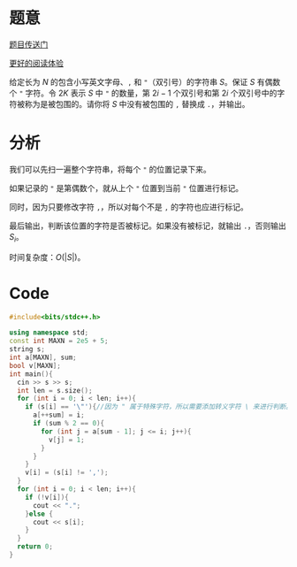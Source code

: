 # 题意
[题目传送门](/problem/AT_abc282_c)

[更好的阅读体验](/blog/tianbiandeshenghuo11/solution-at-abc282-c)

给定长为 $N$ 的包含小写英文字母、`,` 和 `"`（双引号）的字符串 $S$。保证 $S$ 有偶数个 `"` 字符。令 $2K$ 表示 $S$ 中 `"` 的数量，第 $2i - 1$ 个双引号和第 $2i$ 个双引号中的字符被称为是被包围的。请你将 $S$ 中没有被包围的 `,` 替换成 `.`，并输出。

# 分析
我们可以先扫一遍整个字符串，将每个 `"` 的位置记录下来。

如果记录的 `"` 是第偶数个，就从上个 `"` 位置到当前 `"` 位置进行标记。

同时，因为只要修改字符 `,`，所以对每个不是 `,` 的字符也应进行标记。

最后输出，判断该位置的字符是否被标记。如果没有被标记，就输出 `.`，否则输出 $S_i$。

时间复杂度：$O(|S|)$。
# Code
```cpp
#include<bits/stdc++.h>

using namespace std;
const int MAXN = 2e5 + 5;
string s;
int a[MAXN], sum;
bool v[MAXN];
int main(){
  cin >> s >> s;
  int len = s.size();
  for (int i = 0; i < len; i++){
    if (s[i] == '\"'){//因为 " 属于特殊字符，所以需要添加转义字符 \ 来进行判断。
      a[++sum] = i;
      if (sum % 2 == 0){
        for (int j = a[sum - 1]; j <= i; j++){
          v[j] = 1;
        }
      }
    }
    v[i] = (s[i] != ',');
  }
  for (int i = 0; i < len; i++){
    if (!v[i]){
      cout << ".";
    }else {
      cout << s[i];
    }
  }
  return 0;
}
```